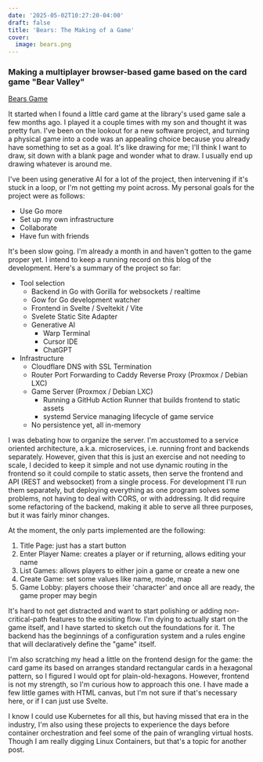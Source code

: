 ```yaml
---
date: '2025-05-02T10:27:20-04:00'
draft: false
title: 'Bears: The Making of a Game'
cover: 
  image: bears.png
---
```


### Making a multiplayer browser-based game based on the card game "Bear Valley"

[Bears Game](https://bears.wyattfry.com)

It started when I found a little card game at the library's used game sale a
few months ago. I played it a couple times with my son and thought it was pretty
fun. I've been on the lookout for a new software project, and turning a physical
game into a code was an appealing choice because you already have something to
set as a goal. It's like drawing for me; I'll think I want to draw, sit down
with a blank page and wonder what to draw. I usually end up drawing whatever
is around me.

I've been using generative AI for a lot of the project, then intervening if it's
stuck in a loop, or I'm not getting my point across. My personal goals for the
project were as follows:

* Use Go more
* Set up my own infrastructure
* Collaborate
* Have fun with friends

It's been slow going. I'm already a month in and haven't gotten to the game
proper yet. I intend to keep a running record on this blog of the development.
Here's a summary of the project so far:

* Tool selection
    * Backend in Go with Gorilla for websockets / realtime
    * Gow for Go development watcher
    * Frontend in Svelte / Sveltekit / Vite
    * Svelete Static Site Adapter
    * Generative AI
        * Warp Terminal
        * Cursor IDE
        * ChatGPT
* Infrastructure
    * Cloudflare DNS with SSL Termination
    * Router Port Forwarding to Caddy Reverse Proxy (Proxmox / Debian LXC)
    * Game Server (Proxmox / Debian LXC)
        * Running a GitHub Action Runner that builds frontend to static assets
        * systemd Service managing lifecycle of game service
    * No persistence yet, all in-memory

I was debating how to organize the server. I'm accustomed to a service oriented
architecture, a.k.a. microservices, i.e. running front and backends separately.
However, given that this is just an exercise and not needing to scale, I decided
to keep it simple and not use dynamic routing in the frontend so it could
compile to static assets, then serve the frontend and API (REST and websocket)
from a single process. For development I'll run them separately, but deploying
everything as one program solves some problems, not having to deal with CORS,
or with addressing. It did require some refactoring of the backend, making it
able to serve all three purposes, but it was fairly minor changes.

At the moment, the only parts implemented are the following:

1. Title Page: just has a start button
2. Enter Player Name: creates a player or if returning, allows editing your name
3. List Games: allows players to either join a game or create a new one
4. Create Game: set some values like name, mode, map
5. Game Lobby: players choose their 'character' and once all are ready, the game
proper may begin

It's hard to not get distracted and want to start polishing or adding
non-critical-path features to the exisiting flow. I'm dying to actually start
on the game itself, and I have started to sketch out the foundations for it.
The backend has the beginnings of a configuration system and a rules engine that
will declaratively define the "game" itself.

I'm also scratching my head a little on the frontend design for the game: the
card game its based on arranges standard rectangular cards in a hexagonal pattern,
so I figured I would opt for plain-old-hexagons. However, frontend is not my
strength, so I'm curious how to approach this one. I have made a few little games
with HTML canvas, but I'm not sure if that's necessary here, or if I can just
use Svelte.

I know I could use Kubernetes for all this, but having missed that era in the
industry, I'm also using these projects to experience the days before container
orchestration and feel some of the pain of wrangling virtual hosts. Though I am
really digging Linux Containers, but that's a topic for another post.

